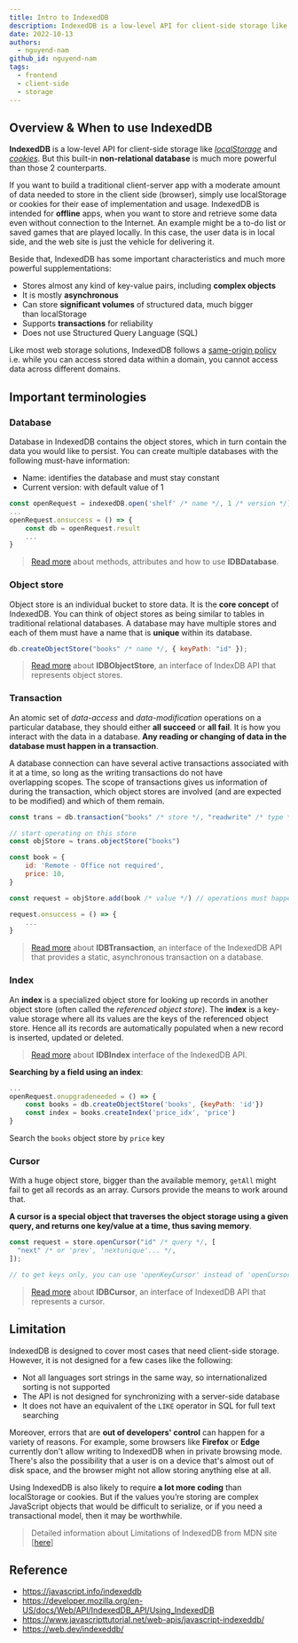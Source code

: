 ```yaml
---
title: Intro to IndexedDB
description: IndexedDB is a low-level API for client-side storage like localStorage and cookies. But this built-in non-relational database is much more powerful than those 2 counterparts.
date: 2022-10-13
authors:
  - nguyend-nam
github_id: nguyend-nam
tags:
  - frontend
  - client-side
  - storage
---
```


## Overview & When to use IndexedDB

**IndexedDB** is a low-level API for client-side storage like [_localStorage_](https://developer.mozilla.org/en-US/docs/Web/API/Window/localStorage) and [_cookies_](https://developer.mozilla.org/en-US/docs/Web/HTTP/Cookies). But this built-in **non-relational database** is much more powerful than those 2 counterparts.

If you want to build a traditional client-server app with a moderate amount of data needed to store in the client side (browser), simply use localStorage or cookies for their ease of implementation and usage. IndexedDB is intended for **offline** apps, when you want to store and retrieve some data even without connection to the Internet. An example might be a to-do list or saved games that are played locally. In this case, the user data is in local side, and the web site is just the vehicle for delivering it.

Beside that, IndexedDB has some important characteristics and much more powerful supplementations:

- Stores almost any kind of key-value pairs, including **complex objects**
- It is mostly **asynchronous**
- Can store **significant volumes** of structured data, much bigger than localStorage
- Supports **transactions** for reliability
- Does not use Structured Query Language (SQL)

Like most web storage solutions, IndexedDB follows a [same-origin policy](https://www.w3.org/Security/wiki/Same_Origin_Policy) i.e. while you can access stored data within a domain, you cannot access data across different domains.

## Important terminologies

### Database

Database in IndexedDB contains the object stores, which in turn contain the data you would like to persist. You can create multiple databases with the following must-have information:

- Name: identifies the database and must stay constant
- Current version: with default value of 1

```javascript
const openRequest = indexedDB.open('shelf' /* name */, 1 /* version */)
...
openRequest.onsuccess = () => {
	const db = openRequest.result
	...
}
```

> [Read more](https://developer.mozilla.org/en-US/docs/Web/API/IDBDatabase) about methods, attributes and how to use **IDBDatabase**.

### Object store

Object store is an individual bucket to store data. It is the **core concept** of IndexedDB. You can think of object stores as being similar to tables in traditional relational databases. A database may have multiple stores and each of them must have a name that is **unique** within its database.

```javascript
db.createObjectStore("books" /* name */, { keyPath: "id" });
```

> [Read more](https://developer.mozilla.org/en-US/docs/Web/API/IDBObjectStore) about **IDBObjectStore**, an interface of IndexDB API that represents object stores.

### Transaction

An atomic set of _data-access_ and _data-modification_ operations on a particular database, they should either **all succeed** or **all fail**. It is how you interact with the data in a database. **Any reading or changing of data in the database must happen in a transaction**.

A database connection can have several active transactions associated with it at a time, so long as the writing transactions do not have overlapping scopes. The scope of transactions gives us information of during the transaction, which object stores are involved (and are expected to be modified) and which of them remain.

```javascript
const trans = db.transaction("books" /* store */, "readwrite" /* type */)

// start operating on this store
const objStore = trans.objectStore("books")

const book = {
	id: 'Remote - Office not required',
	price: 10,
}

const request = objStore.add(book /* value */) // operations must happen in a transaction

request.onsuccess = () => {
	...
}
```

> [Read more](https://developer.mozilla.org/en-US/docs/Web/API/IDBTransaction) about **IDBTransaction**, an interface of the IndexedDB API that provides a static, asynchronous transaction on a database.

### Index

An **index** is a specialized object store for looking up records in another object store (often called the *referenced object store*). The **index** is a key-value storage where all its values are the keys of the referenced object store. Hence all its records are automatically populated when a new record is inserted, updated or deleted.

> [Read more](https://developer.mozilla.org/en-US/docs/Web/API/IDBIndex) about **IDBIndex** interface of the IndexedDB API.

**Searching by a field using an index**:

```javascript
...
openRequest.onupgradeneeded = () => {
	const books = db.createObjectStore('books', {keyPath: 'id'})
	const index = books.createIndex('price_idx', 'price')
}
```

Search the `books` object store by `price` key

### Cursor

With a huge object store, bigger than the available memory, `getAll` might fail to get all records as an array. Cursors provide the means to work around that.

**A cursor is a special object that traverses the object storage using a given query, and returns one key/value at a time, thus saving memory**.

```javascript
const request = store.openCursor("id" /* query */, [
  "next" /* or 'prev', 'nextunique'... */,
]);

// to get keys only, you can use 'openKeyCursor' instead of 'openCursor'
```

> [Read more](https://developer.mozilla.org/en-US/docs/Web/API/IDBCursor) about **IDBCursor**, an interface of IndexedDB API that represents a cursor.

## Limitation

IndexedDB is designed to cover most cases that need client-side storage. However, it is not designed for a few cases like the following:

- Not all languages sort strings in the same way, so internationalized sorting is not supported
- The API is not designed for synchronizing with a server-side database
- It does not have an equivalent of the `LIKE` operator in SQL for full text searching

Moreover, errors that are **out of developers' control** can happen for a variety of reasons. For example, some browsers like **Firefox** or **Edge** currently don't allow writing to IndexedDB when in private browsing mode. There's also the possibility that a user is on a device that's almost out of disk space, and the browser might not allow storing anything else at all.

Using IndexedDB is also likely to require **a lot more coding** than localStorage or cookies. But if the values you’re storing are complex JavaScript objects that would be difficult to serialize, or if you need a transactional model, then it may be worthwhile.

> Detailed information about Limitations of IndexedDB from MDN site [[here](https://developer.mozilla.org/en-US/docs/Web/API/IndexedDB_API/Basic_Terminology#limitations)]

## Reference

- https://javascript.info/indexeddb
- https://developer.mozilla.org/en-US/docs/Web/API/IndexedDB_API/Using_IndexedDB
- https://www.javascripttutorial.net/web-apis/javascript-indexeddb/
- https://web.dev/indexeddb/

